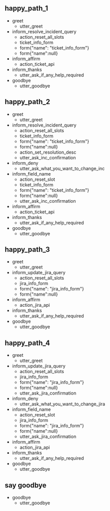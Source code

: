 
## happy_path_1
* greet
  - utter_greet
* inform_resolve_incident_query
  - action_reset_all_slots
  - ticket_info_form
  - form{"name": "ticket_info_form"}
  - form{"name":null}
* inform_affirm
  - action_ticket_api
* inform_thanks
  - utter_ask_if_any_help_required
* goodbye
  - utter_goodbye

## happy_path_2
* greet
  - utter_greet
* inform_resolve_incident_query
  - action_reset_all_slots
  - ticket_info_form
  - form{"name": "ticket_info_form"}
  - form{"name":null}
  - action_set_resolution_desc
  - utter_ask_inc_confirmation
* inform_deny
  - utter_ask_what_you_want_to_change_inc
* inform_field_name
  - action_reset_slot
  - ticket_info_form
  - form{"name": "ticket_info_form"}
  - form{"name":null}
  - utter_ask_inc_confirmation
* inform_affirm
  - action_ticket_api
* inform_thanks
  - utter_ask_if_any_help_required
* goodbye
  - utter_goodbye

## happy_path_3
* greet
  - utter_greet
* inform_update_jira_query
  - action_reset_all_slots
  - jira_info_form
  - form{"name": "jira_info_form"}
  - form{"name":null}
* inform_affirm
  - action_jira_api
* inform_thanks
  - utter_ask_if_any_help_required
* goodbye
  - utter_goodbye


## happy_path_4
* greet
  - utter_greet
* inform_update_jira_query
  - action_reset_all_slots
  - jira_info_form
  - form{"name": "jira_info_form"}
  - form{"name":null}
  - utter_ask_jira_confirmation
* inform_deny
  - utter_ask_what_you_want_to_change_jira
* inform_field_name
  - action_reset_slot
  - jira_info_form
  - form{"name": "jira_info_form"}
  - form{"name":null}
  - utter_ask_jira_confirmation
* inform_affirm
  - action_jira_api
* inform_thanks
  - utter_ask_if_any_help_required
* goodbye
  - utter_goodbye

## say goodbye
* goodbye
  - utter_goodbye



